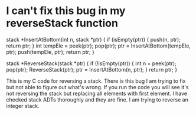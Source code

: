 
# I can't fix this bug in my reverseStack function

stack *InsertAtBottom(int n, stack *ptr)
{
    if (isEmpty(ptr))
    {
        push(n, ptr);
        return ptr;
    }
    int tempEle = peek(ptr);
    pop(ptr);
    ptr = InsertAtBottom(tempEle, ptr);
    push(tempEle, ptr);
    return ptr;
}

stack *ReverseStack(stack *ptr)
{
    if (!isEmpty(ptr))
    {
        int n =  peek(ptr);
        pop(ptr);
        ReverseStack(ptr);
        ptr = InsertAtBottom(n, ptr);
    }
    return ptr;
}


This is my C code for reversing a stack. There is this bug I am trying to fix but not able to figure out what's wrong. If you run the code you will see it's not reversing the stack but replacing all elements with first element. I have checked stack ADTs thoroughly and they are fine.
I am trying to reverse an integer stack.

        